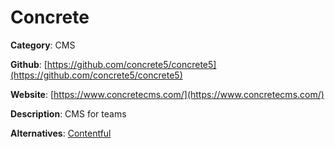 
# Concrete

**Category**: CMS

**Github**: [https://github.com/concrete5/concrete5](https://github.com/concrete5/concrete5)

**Website**: [https://www.concretecms.com/](https://www.concretecms.com/)

**Description**:
CMS for teams

**Alternatives**: [Contentful](https://www.contentful.com/)
